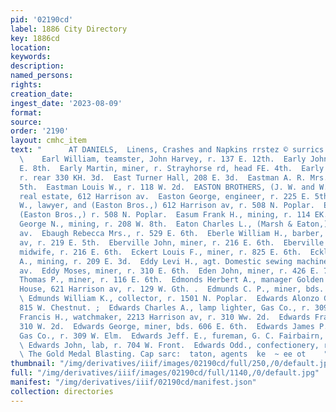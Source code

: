 ```yaml
---
pid: '02190cd'
label: 1886 City Directory
key: 1886cd
location: 
keywords: 
description: 
named_persons: 
rights: 
creation_date: 
ingest_date: '2023-08-09'
format: 
source: 
order: '2190'
layout: cmhc_item
text: "      AT DANIELS,  Linens, Crashes and Napkins rrstez © surrics.  EAR 112 EDW
  \    Earl William, teamster, John Harvey, r. 137 E. 12th.  Early John, miner, r.831
  E. 8th.  Early Martin, miner, r. Strayhorse rd, head FE. 4th.  Early Patrick, miner,
  r. rear 330 KH. 3d.  East Turner Hall, 208 E. 3d.  Eastman A. R. Mrs., r. 401 E.
  5th.  Eastman Louis W., r. 118 W. 2d.  EASTON BROTHERS, (J. W. and W. L. Easton,)
  real estate, 612 Harrison av.  Easton George, engineer, r. 225 E. 5th.  Easton Jay
  W., lawyer, and (Easton Bros.,) 612 Harrison av, r. 508 N. Poplar.  Easton W. L.,
  (Easton Bros.,) r. 508 N. Poplar.  Easum Frank H., mining, r. 114 EK. 9th.  Easum
  George N., mining, r. 208 W. 8th.  Eaton Charles L., (Marsh & Eaton,) 517 Elarrison
  av.  Ebaugh Rebecca Mrs., r. 529 E. 6th.  Eberle William H., barber, 215 Harrison
  av, r. 219 E. 5th.  Eberville John, miner, r. 216 E. 6th.  Eberville Kate Mrs.,
  midwife, r. 216 E. 6th.  Eckert Louis F., miner, r. 825 E. 6th.  Eckles Richard
  A., mining, r. 209 E. 3d.  Eddy Levi H., agt. Domestic sewing machine, 719 ITarrison
  av.  Eddy Moses, miner, r. 310 E. 6th.  Eden John, miner, r. 426 E. 7th. A  Edens
  Thomas P., miner, r. 116 E. 6th.  Edmonds Herbert A., manager Golden Eagle Suit
  House, 621 Harrison av, r. 129 W. Gth. .  Edmunds C. P., miner, bds. Sprague Hotel.
  \ Edmunds William K., collector, r. 1501 N. Poplar.  Edwards Alonzo G., lab, r.
  815 W. Chestnut. ;  Edwards Charles A., lamp lighter, Gas Co., r. 309 W. Elm.  Edwards
  Francis H., watchmaker, 2213 Harrison av, r. 310 Ww. 2d.  Edwards Frank, lab, r.
  310 W. 2d.  Edwards George, miner, bds. 606 E. 6th.  Edwards James P., lamp lighter,
  Gas Co., r. 309 W. Elm.  Edwards Jeff. E., fureman, G. C. Fairbairn, r. 310 E. 7th.
  \ Edwards John, lab, r. 704 W. Front.  Edwards Odd., confectionery, r. 514 E. 6th.
  \ The Gold Medal Blasting. Cap sarc:  taton, agents  ke  ~ ee ot    "
thumbnail: "/img/derivatives/iiif/images/02190cd/full/250,/0/default.jpg"
full: "/img/derivatives/iiif/images/02190cd/full/1140,/0/default.jpg"
manifest: "/img/derivatives/iiif/02190cd/manifest.json"
collection: directories
---
```

